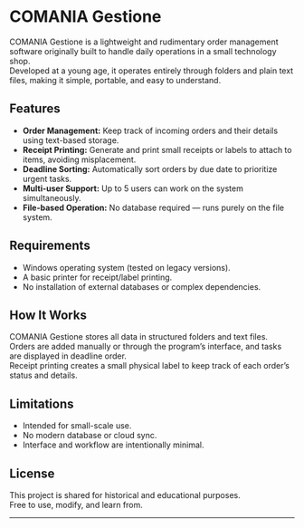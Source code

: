 # COMANIA Gestione

COMANIA Gestione is a lightweight and rudimentary order management software originally built to handle daily operations in a small technology shop.  
Developed at a young age, it operates entirely through folders and plain text files, making it simple, portable, and easy to understand.

## Features

- **Order Management:** Keep track of incoming orders and their details using text-based storage.
- **Receipt Printing:** Generate and print small receipts or labels to attach to items, avoiding misplacement.
- **Deadline Sorting:** Automatically sort orders by due date to prioritize urgent tasks.
- **Multi-user Support:** Up to 5 users can work on the system simultaneously.
- **File-based Operation:** No database required — runs purely on the file system.

## Requirements

- Windows operating system (tested on legacy versions).
- A basic printer for receipt/label printing.
- No installation of external databases or complex dependencies.

## How It Works

COMANIA Gestione stores all data in structured folders and text files. Orders are added manually or through the program’s interface, and tasks are displayed in deadline order.  
Receipt printing creates a small physical label to keep track of each order’s status and details.

## Limitations

- Intended for small-scale use.
- No modern database or cloud sync.
- Interface and workflow are intentionally minimal.

## License

This project is shared for historical and educational purposes.  
Free to use, modify, and learn from.

---
